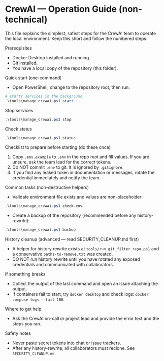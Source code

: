 # CrewAI — Operation Guide (non-technical)

This file explains the simplest, safest steps for the CrewAI team to operate the local environment.
Keep this short and follow the numbered steps.

Prerequisites
- Docker Desktop installed and running.
- Git installed.
- You have a local copy of the repository (this folder).

Quick start (one-command)
- Open PowerShell, change to the repository root, then run:

```powershell
# starts services in the background
.\tools\manage_crewai.ps1 start
```

Stop services

```powershell
.\tools\manage_crewai.ps1 stop
```

Check status

```powershell
.\tools\manage_crewai.ps1 status
```

Checklist to prepare before starting (do these once)
1. Copy `.env.example` to `.env` in the repo root and fill values. If you are unsure, ask the team lead for the correct tokens.
2. Do NOT commit `.env` to git. It is ignored by `.gitignore`.
3. If you find any leaked token in documentation or messages, rotate the credential immediately and notify the team.

Common tasks (non-destructive helpers)
- Validate environment file exists and values are non-placeholder:

```powershell
.\tools\manage_crewai.ps1 check-env
```

- Create a backup of the repository (recommended before any history-rewrite):

```powershell
.\tools\manage_crewai.ps1 backup
```

History cleanup (advanced — read SECURITY_CLEANUP.md first)
- A helper for history rewrite exists at `tools/run_git_filter_repo.ps1` and a conservative `paths-to-remove.txt` was created.
- DO NOT run history rewrite until you have rotated any exposed credentials and communicated with collaborators.

If something breaks
- Collect the output of the last command and open an issue attaching the output.
- If containers fail to start, try `docker desktop` and check logs: `docker compose logs --tail 100`.

Where to get help
- Ask the CrewAI on-call or project lead and provide the error text and the steps you ran.

Safety notes
- Never paste secret tokens into chat or issue trackers.
- After any history-rewrite, all collaborators must reclone. See `SECURITY_CLEANUP.md`.


